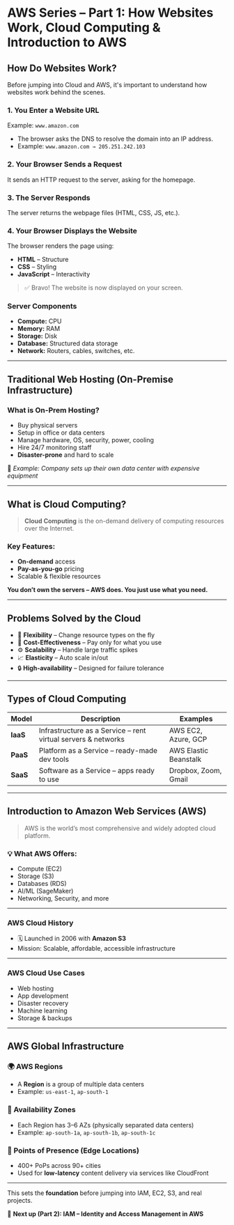 # AWS Series – Part 1: How Websites Work, Cloud Computing & Introduction to AWS

## How Do Websites Work?

Before jumping into Cloud and AWS, it's important to understand how websites work behind the scenes.

### 1. You Enter a Website URL
Example: `www.amazon.com`

- The browser asks the DNS to resolve the domain into an IP address.
- Example: `www.amazon.com → 205.251.242.103`

### 2. Your Browser Sends a Request
It sends an HTTP request to the server, asking for the homepage.

### 3. The Server Responds
The server returns the webpage files (HTML, CSS, JS, etc.).

### 4. Your Browser Displays the Website
The browser renders the page using:
- **HTML** – Structure
- **CSS** – Styling
- **JavaScript** – Interactivity

> ✅ Bravo! The website is now displayed on your screen.

### Server Components
- **Compute:** CPU  
- **Memory:** RAM  
- **Storage:** Disk  
- **Database:** Structured data storage  
- **Network:** Routers, cables, switches, etc.

---

## Traditional Web Hosting (On-Premise Infrastructure)

### What is On-Prem Hosting?

- Buy physical servers
- Setup in office or data centers
- Manage hardware, OS, security, power, cooling
- Hire 24/7 monitoring staff
- **Disaster-prone** and hard to scale

🧠 *Example: Company sets up their own data center with expensive equipment*

---

## What is Cloud Computing?

> **Cloud Computing** is the on-demand delivery of computing resources over the Internet.

### Key Features:
- **On-demand** access
- **Pay-as-you-go** pricing
- Scalable & flexible resources

**You don’t own the servers – AWS does. You just use what you need.**

---

## Problems Solved by the Cloud

- 🔁 **Flexibility** – Change resource types on the fly  
- 💸 **Cost-Effectiveness** – Pay only for what you use  
- ⚙️ **Scalability** – Handle large traffic spikes  
- 📈 **Elasticity** – Auto scale in/out  
- 🔒 **High-availability** – Designed for failure tolerance

---

## Types of Cloud Computing

| Model        | Description | Examples |
|--------------|-------------|----------|
| **IaaS**     | Infrastructure as a Service – rent virtual servers & networks | AWS EC2, Azure, GCP |
| **PaaS**     | Platform as a Service – ready-made dev tools | AWS Elastic Beanstalk |
| **SaaS**     | Software as a Service – apps ready to use | Dropbox, Zoom, Gmail |

---

## Introduction to Amazon Web Services (AWS)

> AWS is the world’s most comprehensive and widely adopted cloud platform.

### 💡 What AWS Offers:
- Compute (EC2)
- Storage (S3)
- Databases (RDS)
- AI/ML (SageMaker)
- Networking, Security, and more

---

### AWS Cloud History

- 🗓️ Launched in 2006 with **Amazon S3**
- Mission: Scalable, affordable, accessible infrastructure

---

### AWS Cloud Use Cases

- Web hosting
- App development
- Disaster recovery
- Machine learning
- Storage & backups

---

## AWS Global Infrastructure

### 🌍 AWS Regions
- A **Region** is a group of multiple data centers
- Example: `us-east-1`, `ap-south-1`

### 🏢 Availability Zones
- Each Region has 3–6 AZs (physically separated data centers)
- Example: `ap-south-1a`, `ap-south-1b`, `ap-south-1c`

### 📍 Points of Presence (Edge Locations)
- 400+ PoPs across 90+ cities
- Used for **low-latency** content delivery via services like CloudFront

---

This sets the **foundation** before jumping into IAM, EC2, S3, and real projects.

📌 **Next up (Part 2): IAM – Identity and Access Management in AWS**


